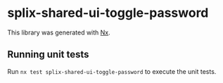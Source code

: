 # splix-shared-ui-toggle-password

This library was generated with [Nx](https://nx.dev).

## Running unit tests

Run `nx test splix-shared-ui-toggle-password` to execute the unit tests.
